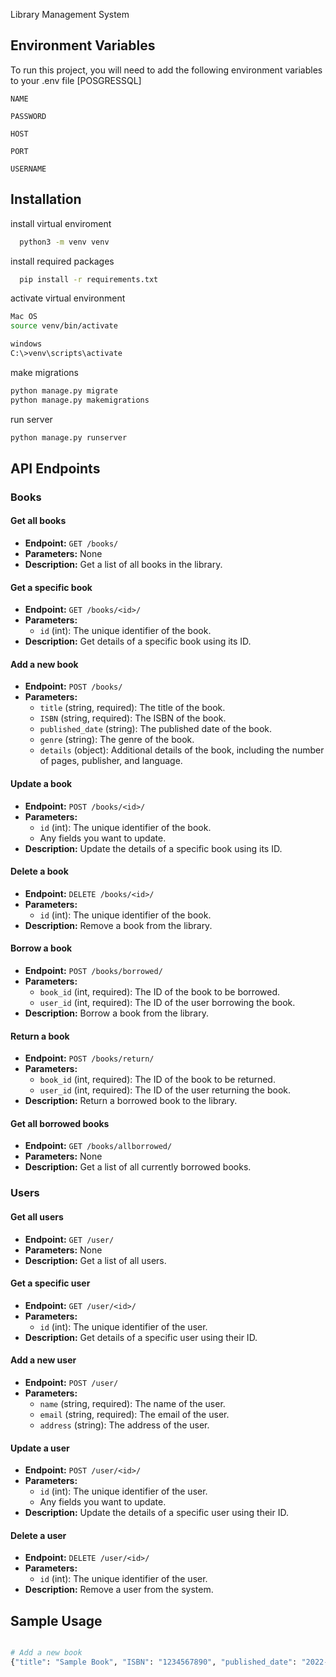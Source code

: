 
Library Management System




## Environment Variables

To run this project, you will need to add the following environment variables to your .env file [POSGRESSQL]

`NAME`

`PASSWORD`

`HOST`

`PORT`

`USERNAME`





## Installation

install virtual enviroment

```bash
  python3 -m venv venv
```
install required packages

```bash
  pip install -r requirements.txt
```

activate virtual environment
```bash
Mac OS
source venv/bin/activate

windows
C:\>venv\scripts\activate

```

make migrations
```bash
python manage.py migrate
python manage.py makemigrations

```

run server
```bash
python manage.py runserver
```


    
## API Endpoints

### Books

#### Get all books

- **Endpoint:** `GET /books/`
- **Parameters:** None
- **Description:** Get a list of all books in the library.

#### Get a specific book

- **Endpoint:** `GET /books/<id>/`
- **Parameters:**
  - `id` (int): The unique identifier of the book.
- **Description:** Get details of a specific book using its ID.

#### Add a new book

- **Endpoint:** `POST /books/`
- **Parameters:**
  - `title` (string, required): The title of the book.
  - `ISBN` (string, required): The ISBN of the book.
  - `published_date` (string): The published date of the book.
  - `genre` (string): The genre of the book.
  - `details` (object): Additional details of the book, including the number of pages, publisher, and language.

#### Update a book

- **Endpoint:** `POST /books/<id>/`
- **Parameters:**
  - `id` (int): The unique identifier of the book.
  - Any fields you want to update.
- **Description:** Update the details of a specific book using its ID.

#### Delete a book

- **Endpoint:** `DELETE /books/<id>/`
- **Parameters:**
  - `id` (int): The unique identifier of the book.
- **Description:** Remove a book from the library.

#### Borrow a book

- **Endpoint:** `POST /books/borrowed/`
- **Parameters:**
  - `book_id` (int, required): The ID of the book to be borrowed.
  - `user_id` (int, required): The ID of the user borrowing the book.
- **Description:** Borrow a book from the library.

#### Return a book

- **Endpoint:** `POST /books/return/`
- **Parameters:**
  - `book_id` (int, required): The ID of the book to be returned.
  - `user_id` (int, required): The ID of the user returning the book.
- **Description:** Return a borrowed book to the library.

#### Get all borrowed books

- **Endpoint:** `GET /books/allborrowed/`
- **Parameters:** None
- **Description:** Get a list of all currently borrowed books.

### Users

#### Get all users

- **Endpoint:** `GET /user/`
- **Parameters:** None
- **Description:** Get a list of all users.

#### Get a specific user

- **Endpoint:** `GET /user/<id>/`
- **Parameters:**
  - `id` (int): The unique identifier of the user.
- **Description:** Get details of a specific user using their ID.

#### Add a new user

- **Endpoint:** `POST /user/`
- **Parameters:**
  - `name` (string, required): The name of the user.
  - `email` (string, required): The email of the user.
  - `address` (string): The address of the user.

#### Update a user

- **Endpoint:** `POST /user/<id>/`
- **Parameters:**
  - `id` (int): The unique identifier of the user.
  - Any fields you want to update.
- **Description:** Update the details of a specific user using their ID.

#### Delete a user

- **Endpoint:** `DELETE /user/<id>/`
- **Parameters:**
  - `id` (int): The unique identifier of the user.
- **Description:** Remove a user from the system.


## Sample Usage
```bash

# Add a new book
{"title": "Sample Book", "ISBN": "1234567890", "published_date": "2022-01-31", "genre": "Fiction", "details": {"number_of_pages": 200, "publisher": "Sample Publisher", "language": "English"}}'

